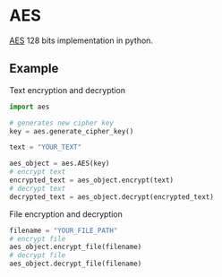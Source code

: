 # AES
[AES](https://en.wikipedia.org/wiki/Advanced_Encryption_Standard) 128 bits implementation in python.

## Example
Text encryption and decryption
```Python
import aes

# generates new cipher key
key = aes.generate_cipher_key()

text = "YOUR_TEXT"

aes_object = aes.AES(key)
# encrypt text
encrypted_text = aes_object.encrypt(text)
# decrypt text
decrypted_text = aes_object.decrypt(encrypted_text)
```

File encryption and decryption
```Python
filename = "YOUR_FILE_PATH"
# encrypt file
aes_object.encrypt_file(filename)
# decrypt file
aes_object.decrypt_file(filename)
```
